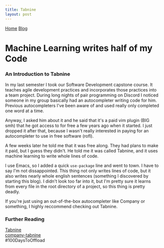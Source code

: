 ```yaml
---
title: Tabnine
layout: post
---
```


<head>
  <meta charset="UTF-8">
  <title>time to open blogs...</title>
  <link rel="shortcut icon" href="favicon.ico">
</head>
<div id="topbar">
  <a href="../index.html">Home</a> <a href="../blogindex.html">Blog</a>
</div>

# Machine Learning writes half of my Code

### An Introduction to Tabnine

In my last semester I took our Software Development capstone course.  It teaches agile development practices and incorporates those practices into a team project.  During long nights of pair programming on Discord I noticed someone in my group basically had an autocompleter writing code for him.  Previous autocompleters I've been aware of and used really only completed one word at a time.

Anyway, I asked him about it and he said that it's a paid vim plugin (BIG smh) that he got access to for free a few years ago when it started.  I just dropped it after that, because I wasn't really interested in paying for an autocompleter to use in free software (rofl).

A few weeks later he told me that it was free along.  They had plans to make it paid, but I guess they didn't.  He told me it was called Tabnine, and it uses machine learning to write whole lines of code.

I use Emacs, so I added a quick `use-package` line and went to town.  I have to say I'm not dissappointed.  This thing not only writes lines of code, but it also writes nearly whole english sentences (something I discovered by starting this blog).  I didn't look too far into it, but I'm pretty sure it learns from every file in the root directory of a project, so this thing is pretty deadly.

If you're just using an out-of-the-box autocompleter like Company or something, I highly reccommend checking out Tabnine.

### Further Reading

[Tabnine](https://www.tabnine.com/)  
[company-tabnine](https://github.com/TommyX12/company-tabnine)  
#100DaysToOffload  

